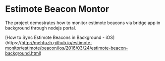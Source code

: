 # Estimote Beacon Montor

The project demostrates how to monitor estimote beacons via bridge app in background through nodejs portal.

[How to Sync Estimote Beacons in Background - iOS] (https://http://mehfuzh.github.io/estimote-monitor/estimote/beacon/ios/2016/03/24/estimote-beacon-background.html)
